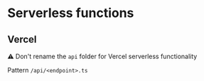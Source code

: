 # Serverless functions

## Vercel

⚠️ Don't rename the `api` folder for Vercel serverless functionality

Pattern `/api/<endpoint>.ts`
